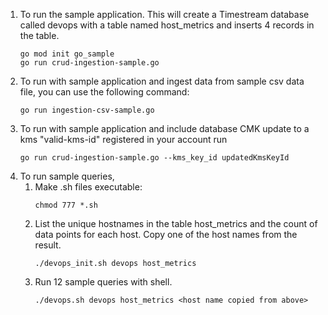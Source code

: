 1. To run the sample application. This will create a Timestream database called devops with a table named host_metrics and inserts 4 records in the table.
    ```
    go mod init go_sample
    go run crud-ingestion-sample.go
    ```
1. To run with sample application and ingest data from sample csv data file, you can use the following command:
    ```
    go run ingestion-csv-sample.go
    ```
1. To run with sample application and include database CMK update to a kms "valid-kms-id" registered in your account run
    ```
    go run crud-ingestion-sample.go --kms_key_id updatedKmsKeyId
    ```
1. To run sample queries,  
    1. Make .sh files executable:
        ```
        chmod 777 *.sh
        ```
    1.  List the unique hostnames in the table host_metrics and the count of data points for each host. Copy one of the host names from the result.
        ```
        ./devops_init.sh devops host_metrics
        ```
    1. Run 12 sample queries with shell. 
        ```
        ./devops.sh devops host_metrics <host name copied from above>
       ```
